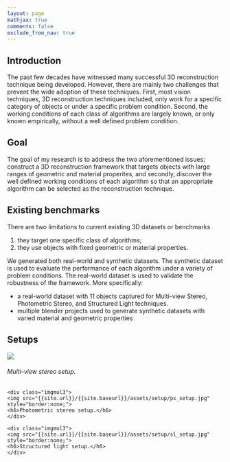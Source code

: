 ```yaml
---
layout: page
mathjax: true
comments: false
exclude_from_nav: true
---
```


## Introduction
The past few decades have witnessed many successful 3D reconstruction technique being developed. However, there are mainly two challenges that prevent the wide adoption of these techniques. First, most vision techniques, 3D reconstruction techniques included, only work for a specific category of objects or under a specific problem condition. Second, the working conditions of each class of algorithms are largely known, or only known empirically, without a well defined problem condition.

## Goal
The goal of my research is to address the two aforementioned issues: construct a 3D reconstruction framework that targets objects with large ranges of geometric and material properites, and secondly, discover the well defined working conditions of each algorithm so that an appropriate algorithm can be selected as the reconstruction technique.

## Existing benchmarks
There are two limitations to current existing 3D datasets or benchmarks
1. they target one specific class of algorithms;
2. they use objects with fixed geometric or material properties.

We generated both real-world and synthetic datasets. The synthetic dataset is used to evaluate the performance of each algorithm under a variety of problem conditions. The real-world dataset is used to validate the robustness of the framework. More specifically:

* a real-world dataset with 11 objects captured for Multi-view Stereo, Photometric Stereo, and Structured Light techniques.
* multiple blender projects used to generate synthetic datasets with varied material and geometric properties

## Setups
<div class="container">
	<div class="imgmul3">
	<img src="{{site.url}}/{{site.baseurl}}/assets/setup/mvs_setup.jpg" style="border:none;">
	<h6>Multi-view stereo setup.</h6>
	</div>

	<div class="imgmul3">
	<img src="{{site.url}}/{{site.baseurl}}/assets/setup/ps_setup.jpg" style="border:none;">
	<h6>Photometric stereo setup.</h6>
	</div>

	<div class="imgmul3">
	<img src="{{site.url}}/{{site.baseurl}}/assets/setup/sl_setup.jpg" style="border:none;">
	<h6>Structured light setup.</h6>
	</div>
</div>